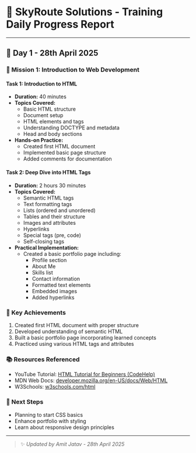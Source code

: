 # 🌟 SkyRoute Solutions - Training Daily Progress Report

---

## 📅 Day 1 - 28th April 2025

### 🚀 Mission 1: Introduction to Web Development

#### Task 1: Introduction to HTML
- **Duration:** 40 minutes
- **Topics Covered:**
  - Basic HTML structure
  - Document setup
  - HTML elements and tags
  - Understanding DOCTYPE and metadata
  - Head and body sections
- **Hands-on Practice:**
  - Created first HTML document
  - Implemented basic page structure
  - Added comments for documentation

#### Task 2: Deep Dive into HTML Tags
- **Duration:** 2 hours 30 minutes
- **Topics Covered:**
  - Semantic HTML tags
  - Text formatting tags
  - Lists (ordered and unordered)
  - Tables and their structure
  - Images and attributes
  - Hyperlinks
  - Special tags (pre, code)
  - Self-closing tags
- **Practical Implementation:**
  - Created a basic portfolio page including:
    - Profile section
    - About Me
    - Skills list
    - Contact information
    - Formatted text elements
    - Embedded images
    - Added hyperlinks

### 🎯 Key Achievements
1. Created first HTML document with proper structure
2. Developed understanding of semantic HTML
3. Built a basic portfolio page incorporating learned concepts
4. Practiced using various HTML tags and attributes

### 📚 Resources Referenced
  - YouTube Tutorial: [HTML Tutorial for Beginners  (CodeHelp)](https://www.youtube.com/watch?v=k7ELO356Npo&t=38s)
  - MDN Web Docs: [developer.mozilla.org/en-US/docs/Web/HTML](https://developer.mozilla.org/en-US/docs/Web/HTML)
  - W3Schools: [w3schools.com/html](https://www.w3schools.com/html/)

### 🔄 Next Steps
- Planning to start CSS basics
- Enhance portfolio with styling
- Learn about responsive design principles

---

> ✨ _Updated by Amit Jatav - 28th April 2025_

